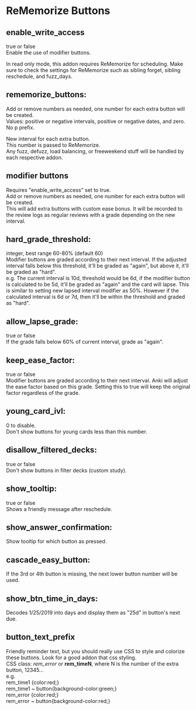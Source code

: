 # ReMemorize Buttons

## enable_write_access
true or false  
Enable the use of modifier buttons.  

In read only mode, this addon requires ReMemorize for scheduling.  Make sure to check the settings for ReMemorize such as sibling forget, sibling reschedule, and fuzz_days.  


## rememorize_buttons:
Add or remove numbers as needed, one number for each extra button will be created.  
Values: positive or negative intervals, positive or negative dates, and zero. No p prefix.  

New interval for each extra button.  
This number is passed to ReMemorize.  
Any fuzz, defuzz, load balancing, or freeweekend stuff will be handled by each respective addon.  


## modifier buttons
Requires "enable_write_access" set to true.  
Add or remove numbers as needed, one number for each extra button will be created.  
This will add extra buttons with custom ease bonus. It will be recorded to the review logs as regular reviews with a grade depending on the new interval.  


## hard_grade_threshold:
integer, best range 60-80% (default 60)  
Modifier buttons are graded according to their next interval. If the adjusted interval falls below this threshold, it'll be graded as "again", but above it, it'll be graded as "hard".  
e.g. The current interval is 10d, threshold would be 6d, if the modifier button is calculated to be 5d, it'll be graded as "again" and the card will lapse. This is similar to setting new lapsed interval modifier as 50%. However if the calculated interval is 6d or 7d, then it'll be within the threshold and graded as "hard".  


## allow_lapse_grade:
true or false  
If the grade falls below 60% of current interval, grade as "again".  


## keep_ease_factor:
true or false  
Modifier buttons are graded according to their next interval. Anki will adjust the ease factor based on this grade. Setting this to true will keep the original factor regardless of the grade.  


## young_card_ivl:
0 to disable.  
Don't show buttons for young cards less than this number.  


## disallow_filtered_decks:
true or false  
Don't show buttons in filter decks (custom study).  

## show_tooltip:
true or false  
Shows a friendly message after reschedule.  

## show_answer_confirmation:
Show tooltip for which button as pressed.  

## cascade_easy_button:
If the 3rd or 4th button is missing, the next lower button number will be used.  

## show_btn_time_in_days:
Decodes 1/25/2019 into days and display them as "25d" in button's next due.  

## button_text_prefix
Friendly reminder text, but you should really use CSS to style and colorize these buttons. Look for a good addon that css styling.  
CSS class: <i>rem_error</i> or <b>rem_timeN</b>, where N is the number of the extra button, 12345...  
e.g.  
rem_time1 {color:red;}  
rem_time1 ~ button{background-color:green;}  
rem_error {color:red;}  
rem_error ~ button{background-color:red;}  

